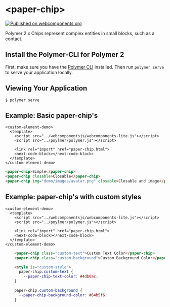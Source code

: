 # \<paper-chip\>

[![Published on webcomponents.org](https://img.shields.io/badge/webcomponents.org-published-blue.svg?style=flat-square)](https://www.webcomponents.org/element/ThomasCybulski/paper-chip)

Polymer 2.x Chips represent complex entities in small blocks, such as a contact.

## Install the Polymer-CLI for Polymer 2

First, make sure you have the [Polymer CLI](https://www.npmjs.com/package/polymer-cli) installed. Then run `polymer serve` to serve your application locally.

## Viewing Your Application

```
$ polymer serve
```

## Example: Basic paper-chip's

```
<custom-element-demo>
  <template>
    <script src="../webcomponentsjs/webcomponents-lite.js"></script>
    <script src="../poylmer/polymer.js"></script>
    
    <link rel="import" href="paper-chip.html">
    <next-code-block></next-code-block>
  </template>
</custom-element-demo>
```
```html
<paper-chip>Simple</paper-chip>
<paper-chip closable>Closable</paper-chip>
<paper-chip img="demo/images/avatar.png" closable>Closable and image</paper-chip>
```

## Example: paper-chip's with custom styles

```
<custom-element-demo>
  <template>
    <script src="../webcomponentsjs/webcomponents-lite.js"></script>
    <script src="../poylmer/polymer.js"></script>
    
    <link rel="import" href="paper-chip.html">
    <next-code-block></next-code-block>
  </template>
</custom-element-demo>
```
```html
    <paper-chip class="custom-text">Custom Text Color</paper-chip>
    <paper-chip class="custom-background">Custom Background Color</paper-chip>

    <style is="custom-style">
      paper-chip.custom-text {
        --paper-chip-text-color: #4db6ac;
    }

    paper-chip.custom-background {
      --paper-chip-background-color: #64b5f6;
    }
```


